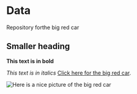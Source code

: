 # Data
Repository forthe big red car

## Smaller heading

**This text is in bold**

*This text is in italics*
[Click here for the big red car](https://www.youtube.com/watch?v=VW1Nh8a8Xpk).


![Here is a nice picture of the big red car](https://www.couriermail.com.au/news/queensland/central-queensland/wiggles-big-red-car-fetches-35700-at-auction/news-story/74430e93a816ad643c9ad237a21a2302)
